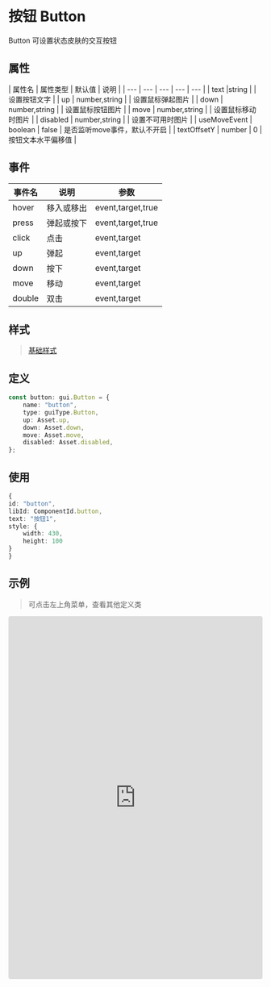 # 按钮 Button

Button 可设置状态皮肤的交互按钮

## 属性

| 属性名 | 属性类型 | 默认值 | 说明 |
| --- | --- | --- | --- | --- |
| text |string |  | 设置按钮文字 |
| up | number,string |  | 设置鼠标弹起图片 |
| down | number,string |  | 设置鼠标按钮图片 |
| move | number,string | | 设置鼠标移动时图片 |
| disabled | number,string |  | 设置不可用时图片 |
| useMoveEvent | boolean | false | 是否监听move事件，默认不开启 |
| textOffsetY | number | 0 | 按钮文本水平偏移值 |

## 事件

| 事件名  | 说明 | 参数 |
| --- | --- | --- |
|  hover | 移入或移出 | event,target,true|false |
|  press | 弹起或按下 | event,target,true|false |
|  click | 点击 | event,target |
|  up | 弹起 | event,target |
|  down | 按下 | event,target |
|  move | 移动 | event,target |
|  double | 双击 | event,target |

## 样式

> [基础样式](/handbook/style.html#样式)

## 定义
``` typescript
const button: gui.Button = {
    name: "button",
    type: guiType.Button,
    up: Asset.up,
    down: Asset.down,
    move: Asset.move,
    disabled: Asset.disabled,
};
```

## 使用
``` typescript
{
id: "button",
libId: ComponentId.button,
text: "按钮1",
style: {
    width: 430,
    height: 100
}
}
```

## 示例

> 可点击左上角菜单，查看其他定义类

<iframe
     src="https://codesandbox.io/embed/button-fybmt?fontsize=14&hidenavigation=1&module=%2Fsrc%2Fcomponents.ts&theme=dark"
     style="width:100%; height:720px; border:0; border-radius: 4px; overflow:hidden;"
     title="button"
     allow="accelerometer; ambient-light-sensor; camera; encrypted-media; geolocation; gyroscope; hid; microphone; midi; payment; usb; vr; xr-spatial-tracking"
     sandbox="allow-autoplay allow-forms allow-modals allow-popups allow-presentation allow-same-origin allow-scripts"
   ></iframe>
